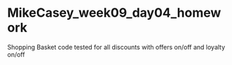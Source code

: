# MikeCasey_week09_day04_homework
Shopping Basket code tested for all discounts with offers on/off and loyalty on/off
